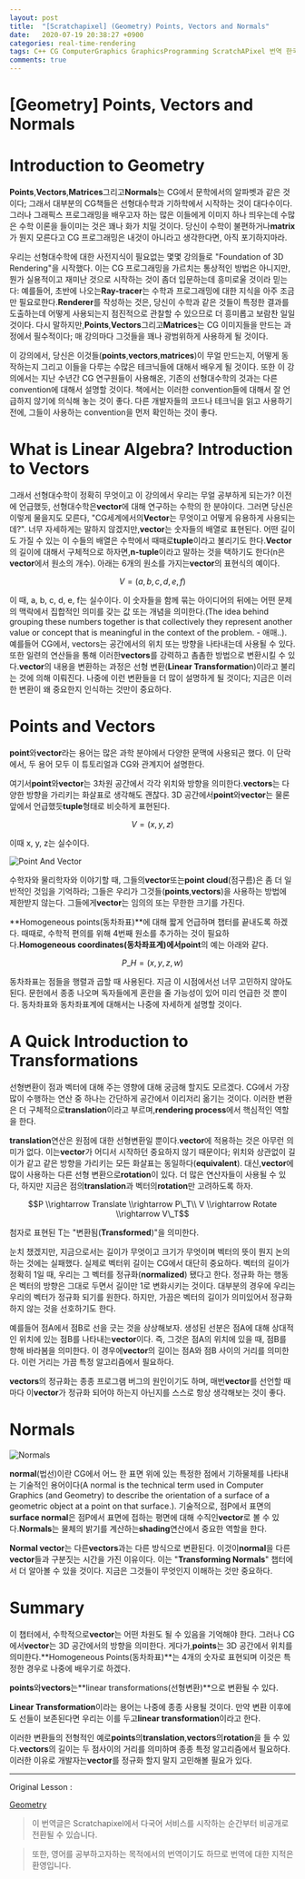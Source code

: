 ```yaml
---
layout: post
title:  "[Scratchapixel] (Geometry) Points, Vectors and Normals"
date:   2020-07-19 20:38:27 +0900
categories: real-time-rendering
tags: C++ CG ComputerGraphics GraphicsProgramming ScratchAPixel 번역 한국어
comments: true  
---
```

# \[Geometry\] Points, Vectors and Normals

# **Introduction to Geometry**

**Points**,**Vectors**,**Matrices**그리고**Normals**는 CG에서 문학에서의 알파벳과 같은 것이다; 그래서 대부분의 CG책들은 선형대수학과 기하학에서 시작하는 것이 대다수이다. 그러나 그래픽스 프로그래밍을 배우고자 하는 많은 이들에게 이미지 하나 띄우는데 수많은 수학 이론을 들이미는 것은 꽤나 화가 치밀 것이다. 당신이 수학이 불편하거나**matrix**가 뭔지 모른다고 CG 프로그래밍은 내것이 아니라고 생각한다면, 아직 포기하지마라.

우리는 선형대수학에 대한 사전지식이 필요없는 몇몇 강의들로 "Foundation of 3D Rendering"을 시작했다. 이는 CG 프로그래밍을 가르치는 통상적인 방법은 아니지만, 뭔가 실용적이고 재미난 것으로 시작하는 것이 좀더 입문하는데 흥미로울 것이라 믿는다: 예를들어, 초반에 나오는**Ray-tracer**는 수학과 프로그래밍에 대한 지식을 아주 조금만 필요로한다.**Renderer**를 작성하는 것은, 당신이 수학과 같은 것들이 특정한 결과를 도출하는데 어떻게 사용되는지 점진적으로 관찰할 수 있으므로 더 흥미롭고 보람찬 일일 것이다. 다시 말하지만,**Points**,**Vectors**그리고**Matrices**는 CG 이미지들을 만드는 과정에서 필수적이다; 매 강의마다 그것들을 꽤나 광범위하게 사용하게 될 것이다.

이 강의에서, 당신은 이것들(**points**,**vectors**,**matrices**)이 무얼 만드는지, 어떻게 동작하는지 그리고 이들을 다루는 수많은 테크닉들에 대해서 배우게 될 것이다. 또한 이 강의에서는 지난 수년간 CG 연구원들이 사용해온, 기존의 선형대수학의 것과는 다른 convention에 대해서 설명할 것이다. 책에서는 이러한 convention들에 대해서 잘 언급하지 않기에 의식해 놓는 것이 좋다. 다른 개발자들의 코드나 테크닉을 읽고 사용하기 전에, 그들이 사용하는 convention을 먼저 확인하는 것이 좋다.

# **What is Linear Algebra? Introduction to Vectors**

그래서 선형대수학이 정확히 무엇이고 이 강의에서 우리는 무얼 공부하게 되는가? 이전에 언급했듯, 선형대수학은**vector**에 대해 연구하는 수학의 한 분야이다. 그러면 당신은 이렇게 물을지도 모른다, "CG세계에서의**Vector**는 무엇이고 어떻게 유용하게 사용되는데?". 너무 자세하게는 말하지 않겠지만,**vector**는 숫자들의 배열로 표현된다. 어떤 길이도 가질 수 있는 이 수들의 배열은 수학에서 때때로**tuple**이라고 불리기도 한다.**Vector**의 길이에 대해서 구체적으로 하자면,**n-tuple**이라고 말하는 것을 택하기도 한다(n은**vector**에서 원소의 개수). 아래는 6개의 원소를 가지는**vector**의 표현식의 예이다.

$$V = (a, b, c, d, e, f)$$

이 때, a, b, c, d, e, f는 실수이다. 이 숫자들을 함께 묶는 아이디어의 뒤에는 어떤 문제의 맥락에서 집합적인 의미를 갖는 값 또는 개념을 의미한다.(The idea behind grouping these numbers together is that collectively they represent another value or concept that is meaningful in the context of the problem. - 애매..). 예를들어 CG에서, vectors는 공간에서의 위치 또는 방향을 나타내는데 사용될 수 있다. 또한 일련의 연산들을 통해 이러한**vectors**를 강력하고 촘촘한 방법으로 변환시킬 수 있다.**vector**의 내용을 변환하는 과정은 선형 변환(**Linear Transformatio**n)이라고 불리는 것에 의해 이뤄진다. 나중에 이런 변환들을 더 많이 설명하게 될 것이다; 지금은 이러한 변환이 왜 중요한지 인식하는 것만이 중요하다.

# Points and Vectors

**point**와**vector**라는 용어는 많은 과학 분야에서 다양한 문맥에 사용되곤 했다. 이 단락에서, 두 용어 모두 이 튜토리얼과 CG와 관계지어 설명한다.

여기서**point**와**vector**는 3차원 공간에서 각각 위치와 방향을 의미한다.**vectors**는 다양한 방향을 가리키는 화살표로 생각해도 괜찮다. 3D 공간에서**point**와**vector**는 물론 앞에서 언급했듯**tuple**형태로 비슷하게 표현된다.

$$V = (x, y, z)$$

이때 x, y, z는 실수이다.

![Point And Vector](https://theorydb.github.io/assets/img/post_img/pointandvector.png)  

수학자와 물리학자와 이야기할 때, 그들의**vector**또는**point cloud**(점구름)은 좀 더 일반적인 것임을 기억하라; 그들은 우리가 그것들(**points**,**vectors**)을 사용하는 방법에 제한받지 않는다. 그들에게**vector**는 임의의 또는 무한한 크기를 가진다.

**Homogeneous points(동차좌표)**에 대해 짧게 언급하며 챕터를 끝내도록 하겠다. 때때로, 수학적 편의를 위해 4번째 원소를 추가하는 것이 필요하다.**Homogeneous coordinates(동차좌표계)**에서**point**의 예는 아래와 같다.

$$P\_H = (x, y, z, w)$$

동차좌표는 점들을 행렬과 곱할 때 사용된다. 지금 이 시점에서선 너무 고민하지 않아도 된다. 문헌에서 종종 나오며 독자들에게 혼란을 줄 가능성이 있어 미리 언급한 것 뿐이다. 동차좌표와 동차좌표계에 대해서는 나중에 자세하게 설명할 것이다.

# A Quick Introduction to Transformations

선형변환이 점과 벡터에 대해 주는 영향에 대해 궁금해 할지도 모르겠다. CG에서 가장 많이 수행하는 연산 중 하나는 간단하게 공간에서 이리저리 옮기는 것이다. 이러한 변환은 더 구체적으로**translation**이라고 부르며,**rendering process**에서 핵심적인 역할을 한다.

**translation**연산은 원점에 대한 선형변환일 뿐이다.**vector**에 적용하는 것은 아무런 의미가 없다. 이는**vector**가 어디서 시작하던 중요하지 않기 때문이다; 위치와 상관없이 길이가 같고 같은 방향을 가리키는 모든 화살표는 동일하다(**equivalent**). 대신,**vector**에많이 사용하는 다른 선형 변환으로**rotation**이 있다. 더 많은 연산자들이 사용될 수 있다, 하지만 지금은 점의**translation**과 벡터의**rotation**만 고려하도록 하자.

$$P \\rightarrow Translate \\rightarrow P\_T\\ V \\rightarrow Rotate \\rightarrow V\_T$$

첨자로 표현된 T는 "변환됨(**Transformed**)"을 의미한다.

눈치 챘겠지만, 지금으로서는 길이가 무엇이고 크기가 무엇이며 벡터의 뜻이 뭔지 논의하는 것에는 실패했다. 실제로 벡터위 길이는 CG에서 대단히 중요하다. 벡터의 길이가 정확히 1일 때, 우리는 그 벡터를 정규화(**normalized**) 됐다고 한다. 정규화 하는 행동은 벡터의 방향은 그대로 두면서 길이만 1로 변화시키는 것이다. 대부분의 경우에 우리는 우리의 벡터가 정규화 되기를 원한다. 하지만, 가끔은 벡터의 길이가 의미있어서 정규화하지 않는 것을 선호하기도 한다.

예를들어 점A에서 점B로 선을 긋는 것을 상상해보자. 생성된 선분은 점A에 대해 상대적인 위치에 있는 점B를 나타내는**vector**이다. 즉, 그것은 점A의 위치에 있을 때, 점B를 향해 바라봄을 의미한다. 이 경우에**vector**의 길이는 점A와 점B 사이의 거리를 의미한다. 이런 거리는 가끔 특정 알고리즘에서 필요하다.

**vectors**의 정규화는 종종 프로그램 버그의 원인이기도 하며, 매번**vector**를 선언할 때마다 이**vector**가 정규화 되어야 하는지 아닌지를 스스로 항상 생각해보는 것이 좋다.

# Normals

![Normals](https://theorydb.github.io/assets/img/post_img/normal.png) 

**normal**(법선)이란 CG에서 어느 한 표면 위에 있는 특정한 점에서 기하물체를 나타내는 기술적인 용어이다(A normal is the technical term used in Computer Graphics (and Geometry) to describe the orientation of a surface of a geometric object at a point on that surface.). 기술적으로, 점P에서 표면의**surface normal**은 점P에서 표면에 접하는 평면에 대해 수직인**vector**로 볼 수 있다.**Normals**는 물체의 밝기를 계산하는**shading**연산에서 중요한 역할을 한다.

**Normal vector**는 다른**vectors**과는 다른 방식으로 변환된다. 이것이**normal**을 다른**vector**들과 구분짓는 시간을 가진 이유이다. 이는 "**Transforming Normals**" 챕터에서 더 알아볼 수 있을 것이다. 지금은 그것들이 무엇인지 이해하는 것만 중요하다.

# Summary

이 챕터에서, 수학적으로**vector**는 어떤 차원도 될 수 있음을 기억해야 한다. 그러나 CG에서**vector**는 3D 공간에서의 방향을 의미한다. 게다가,**points**는 3D 공간에서 위치를 의미한다.**Homogeneous Points(동차좌표)**는 4개의 숫자로 표현되며 이것은 특정한 경우로 나중에 배우기로 하겠다.

**points**와**vectors**는**linear transformations(선형변환)**으로 변환될 수 있다.

**Linear Transformation**이라는 용어는 나중에 종종 사용될 것이다. 만약 변환 이후에도 선들이 보존된다면 우리는 이를 두고**linear transformation**이라고 한다.

이러한 변환들의 전형적인 예로**points**의**translation**,**vectors**의**rotation**을 들 수 있다.**vectors**의 길이는 두 점사이의 거리를 의미하며 종종 특정 알고리즘에서 필요하다. 이러한 이유로 개발자는**vector**를 정규화 할지 말지 고민해볼 필요가 있다.

---

Original Lesson :

[Geometry](https://www.scratchapixel.com/lessons/mathematics-physics-for-computer-graphics/geometry)

> 이 번역글은 Scratchapixel에서 다국어 서비스를 시작하는 순간부터 비공개로 전환될 수 있습니다.

> 또한, 영어를 공부하고자하는 목적에서의 번역이기도 하므로 번역에 대한 지적은 환영입니다.